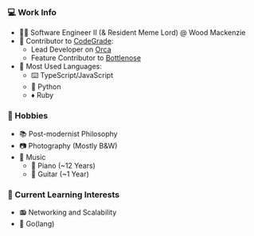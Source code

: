 ### 💻 Work Info
* 👨‍💼 Software Engineer II (& Resident Meme Lord) @ Wood Mackenzie
* 🐬 Contributor to [CodeGrade](https://github.com/CodeGrade):
  * Lead Developer on [Orca](https://github.com/CodeGrade/orca)
  * Feature Contributor to [Bottlenose](https://github.com/CodeGrade/bottlenose)
* 🔣 Most Used Languages:
  * ⌨️ TypeScript/JavaScript
  * 🐍 Python
  * ♦️ Ruby

### 🧐 Hobbies
* 📚 Post-modernist Philosophy
* 📷 Photography (Mostly B&W)
* 🎵 Music
  * 🎹 Piano (~12 Years)
  * 🎸 Guitar (~1 Year)

### 🔎 Current Learning Interests
* 📻 Networking and Scalability
* 🦫 Go(lang)

